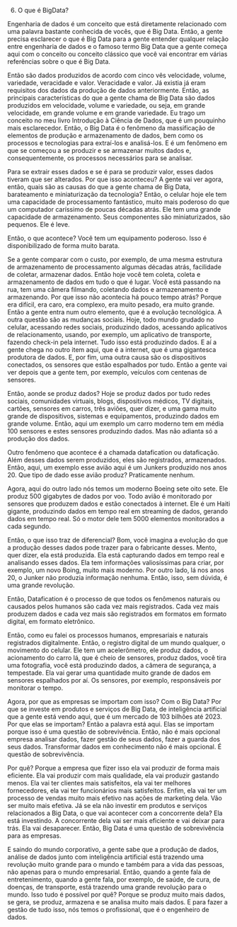 6. O que é BigData? 

Engenharia de dados é um conceito que está diretamente relacionado com uma palavra bastante conhecida de vocês, que é Big Data. Então, a gente precisa esclarecer o que é Big Data para a gente entender qualquer relação entre engenharia de dados e o famoso termo Big Data que a gente começa aqui com o conceito ou conceito clássico que você vai encontrar em várias referências sobre o que é Big Data.

Então são dados produzidos de acordo com cinco vês velocidade, volume, variedade, veracidade e valor.
Veracidade e valor.
Já existia já eram requisitos dos dados da produção de dados anteriormente.
Então, as principais características do que a gente chama de Big Data são dados produzidos em velocidade, volume e variedade, ou seja, em grande velocidade, em grande volume e em grande variedade.
Eu trago um conceito no meu livro Introdução à Ciência de Dados, que é um pouquinho mais esclarecedor.
Então, o Big Data é o fenômeno da massificação de elementos de produção e armazenamento de dados, bem como os processos e tecnologias para extraí-los e analisá-los. E é um fenômeno em que se começou a se produzir e se armazenar muitos dados e, consequentemente, os processos necessários para se analisar.

Para se extrair esses dados e se é para se produzir valor, esses dados tiveram que ser alterados. Por que isso aconteceu?
A gente vai ver agora, então, quais são as causas do que a gente chama de Big Data, barateamento e miniaturização da tecnologia?
Então, o celular hoje ele tem uma capacidade de processamento fantástico, muito mais poderoso do que um computador caríssimo de poucas décadas atrás. Ele tem uma grande capacidade de armazenamento.
Seus componentes são miniaturizados, são pequenos. Ele é leve.

Então, o que acontece? Você tem um equipamento poderoso. Isso é disponibilizado de forma muito barata.

Se a gente comparar com o custo, por exemplo, de uma mesma estrutura de armazenamento de processamento algumas décadas atrás, facilidade de coletar, armazenar dados.
Então hoje você tem coleta, coleta e armazenamento de dados em tudo o que é lugar.
Você está passando na rua, tem uma câmera filmando, coletando dados e armazenamento e armazenando.
Por que isso não acontecia há pouco tempo atrás?
Porque era difícil, era caro, era complexo, era muito pesado, era muito grande.
Então a gente entra num outro elemento, que é a evolução tecnológica.
A outra questão são as mudanças sociais.
Hoje, todo mundo grudado no celular, acessando redes sociais, produzindo dados, acessando aplicativos de relacionamento, usando, por exemplo, um aplicativo de transporte, fazendo check-in pela internet.
Tudo isso está produzindo dados. 
E aí a gente chega no outro item aqui, que é a internet, que é uma gigantesca produtora de dados. E, por fim, uma outra causa são os dispositivos conectados, os sensores que estão espalhados por tudo.
Então a gente vai ver depois que a gente tem, por exemplo, veículos com centenas de sensores.

Então, aonde se produz dados?
Hoje se produz dados por tudo redes sociais, comunidades virtuais, blogs, dispositivos médicos, TV digitais, cartões, sensores em carros, três aviões, quer dizer, e uma gama muito grande de dispositivos, sistemas e equipamentos, produzindo dados em grande volume.
Então, aqui um exemplo um carro moderno tem em média 100 sensores e estes sensores produzindo dados.
Mas não adianta só a produção dos dados.

Outro fenômeno que acontece é a chamada datafication ou dataficação.
Além desses dados serem produzidos, eles são registrados, armazenados. Então, aqui, um exemplo esse avião aqui é um Junkers produzido nos anos 20. Que tipo de dado esse avião produz? Praticamente nenhum.

Agora, aqui do outro lado nós temos um moderno Boeing sete oito sete. Ele produz 500 gigabytes de dados por voo.
Todo avião é monitorado por sensores que produzem dados e estão conectados à internet.
Ele é um Haiti gigante, produzindo dados em tempo real em streaming de dados, gerando dados em tempo real.
Só o motor dele tem 5000 elementos monitorados a cada segundo.

Então, o que isso traz de diferencial?
Bom, você imagina a evolução do que a produção desses dados pode trazer para o fabricante desses.
Mento, quer dizer, ela está produzida. Ela está capturando dados em tempo real e analisando esses dados. Ela tem informações valiosíssimas para criar, por exemplo, um novo Boing, muito mais moderno.
Por outro lado, lá nos anos 20, o Junker não produzia informação nenhuma.
Então, isso, sem dúvida, é uma grande revolução.

Então, Datafication é o processo de que todos os fenômenos naturais ou causados pelos humanos são cada vez mais registrados. Cada vez mais produzem dados e cada vez mais são registrados em formatos em formato digital, em formato eletrônico.

Então, como eu falei os processos humanos, empresariais e naturais registrados digitalmente.
Então, o registro digital de um mundo qualquer, o movimento do celular. Ele tem um acelerômetro, ele produz dados, o acionamento do carro lá, que é cheio de sensores, produz dados, você tira uma fotografia, você está produzindo dados, a câmera de segurança, a tempestade. Ela vai gerar uma quantidade muito grande de dados em sensores espalhados por aí. Os sensores, por exemplo, responsáveis por monitorar o tempo.

Agora, por que as empresas se importam com isso? Com o Big Data?
Por que se investe em produtos e serviços de Big Data, de inteligência artificial que a gente está vendo aqui, que é um mercado de 103 bilhões até 2023. Por que elas se importam? 
Então a palavra está aqui. Elas se importam porque isso é uma questão de sobrevivência. Então, não é mais opcional empresa analisar dados, fazer gestão de seus dados, fazer a guarda dos seus dados. Transformar dados em conhecimento não é mais opcional. É questão de sobrevivência.

Por quê? Porque a empresa que fizer isso ela vai produzir de forma mais eficiente. Ela vai produzir com mais qualidade, ela vai produzir gastando menos. Ela vai ter clientes mais satisfeitos, ela vai ter melhores fornecedores, ela vai ter funcionários mais satisfeitos. Enfim, ela vai ter um processo de vendas muito mais efetivo nas ações de marketing dela. Vão ser muito mais efetiva. Já se ela não investir em produtos e serviços relacionados a Big Data, o que vai acontecer com a concorrente dela? Ela está investindo. A concorrente dela vai ser mais eficiente e vai deixar para trás. Ela vai desaparecer. Então, Big Data é uma questão de sobrevivência para as empresas.

E saindo do mundo corporativo, a gente sabe que a produção de dados, análise de dados junto com inteligência artificial está trazendo uma revolução muito grande para o mundo e também para a vida das pessoas, não apenas para o mundo empresarial. Então, quando a gente fala de entretenimento, quando a gente fala, por exemplo, de saúde, de cura, de doenças, de transporte, está trazendo uma grande revolução para o mundo. Isso tudo é possível por quê? Porque se produz muito mais dados, se gera, se produz, armazena e se analisa muito mais dados.
E para fazer a gestão de tudo isso, nós temos o profissional, que é o engenheiro de dados.
